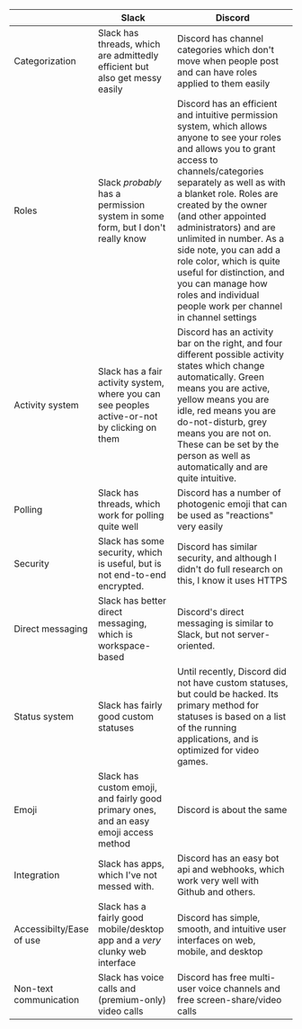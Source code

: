 |                      |                                                                       Slack                   | Discord |
| -                    |                                                                       -----                   | ------- |
| Categorization       | Slack has threads, which are admittedly efficient but also get messy easily                   | Discord has channel categories which don't move when people post and can have roles applied to them easily
| Roles                | Slack *probably* has a permission system in some form, but I don't really know                | Discord has an efficient and intuitive permission system, which allows anyone to see your roles and allows you to grant access to channels/categories separately as well as with a blanket role. Roles are created by the owner (and other appointed administrators) and are unlimited in number. As a side note, you can add a role color, which is quite useful for distinction, and you can manage how roles and individual people work per channel in channel settings |
| Activity system      | Slack has a fair activity system, where you can see peoples active-or-not by clicking on them | Discord has an activity bar on the right, and four different possible activity states which change automatically. Green means you are active, yellow means you are idle, red means you are do-not-disturb, grey means you are not on. These can be set by the person as well as automatically and are quite intuitive. |
| Polling              | Slack has threads, which work for polling quite well                                          | Discord has a number of photogenic emoji that can be used as "reactions" very easily |
| Security             | Slack has some security, which is useful, but is not end-to-end encrypted.                    | Discord has similar security, and although I didn't do full research on this, I know it uses HTTPS |
| Direct messaging     | Slack has better direct messaging, which is workspace-based                                   | Discord's direct messaging is similar to Slack, but not server-oriented. |
| Status system        | Slack has fairly good custom statuses                                                         | Until recently, Discord did not have custom statuses, but could be hacked. Its primary method for statuses is based on a list of the running applications, and is optimized for video games. |
| Emoji                | Slack has custom emoji, and fairly good primary ones, and an easy emoji access method         | Discord is about the same |
| Integration          | Slack has apps, which I've not messed with.                                                   | Discord has an easy bot api and webhooks, which work very well with Github and others. |
| Accessibilty/Ease of use| Slack has a fairly good mobile/desktop app and a *very* clunky web interface | Discord has simple, smooth, and intuitive user interfaces on web, mobile, and desktop
| Non-text communication | Slack has voice calls and (premium-only) video calls | Discord has free multi-user voice channels and free screen-share/video calls
